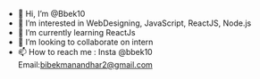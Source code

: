 - 👋 Hi, I’m @Bbek10
- 👀 I’m interested in WebDesigning, JavaScript, ReactJS, Node.js
- 🌱 I’m currently learning ReactJs
- 💞️ I’m looking to collaborate on intern
- 📫 How to reach me : Insta @bbek10 Email:bibekmanandhar2@gmail.com

<!---
Bbek10/Bbek10 is a ✨ special ✨ repository because its `README.md` (this file) appears on your GitHub profile.
You can click the Preview link to take a look at your changes.
--->
